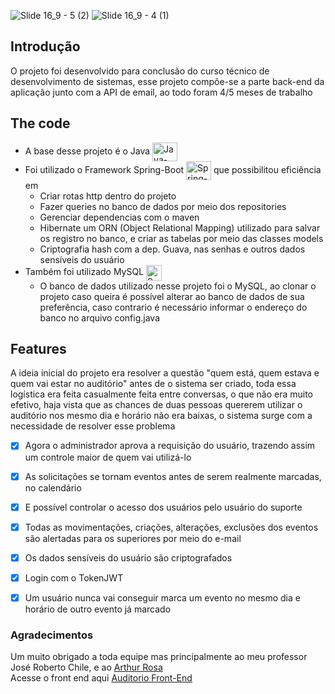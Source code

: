 ![Slide 16_9 - 5 (2)](https://user-images.githubusercontent.com/94193637/211607874-5ba740a2-3db2-4632-be4a-52fdd96b6790.png#gh-light-mode-only)
![Slide 16_9 - 4 (1)](https://user-images.githubusercontent.com/94193637/211607936-ab3c4a1f-c40e-4039-ad3f-d4e8e47c5140.png#gh-dark-mode-only)



## Introdução 
  O projeto foi desenvolvido para conclusão do curso técnico de desenvolvimento de sistemas, esse projeto compõe-se a parte back-end
da aplicação junto com a API de email, ao todo foram 4/5 meses de trabalho


## The code
- A base desse projeto é o Java <img align="center" alt="Java-Logo" height="30" width="40" src="https://cdn.jsdelivr.net/gh/devicons/devicon/icons/java/java-plain-wordmark.svg" title=Java /> 
- Foi utilizado o Framework Spring-Boot <img align="center" alt="Spring-Logo" height="30" width="40" src="https://cdn.jsdelivr.net/gh/devicons/devicon/icons/spring/spring-original-wordmark.svg" title=Spring-Boot /> que possibilitou eficiência em
  - Criar rotas http dentro do projeto
  - Fazer queries no banco de dados por meio dos repositories
  - Gerenciar dependencias com o maven
  - Hibernate um ORN (Object Relational Mapping) utilizado para salvar os registro no banco, e criar as tabelas por meio das classes models
  - Criptografia hash com a dep. Guava, nas senhas e outros dados sensíveis do usuário
- Também foi utilizado MySQL <img align="center" alt="Spring-Logo" height="25" width="25" src="https://cdn.jsdelivr.net/gh/devicons/devicon/icons/mysql/mysql-original.svg" title=MySQL />
  - O banco de dados utilizado nesse projeto foi o MySQL, ao clonar o projeto caso queira é possível alterar ao banco de dados de sua preferência, caso contrario é necessário informar o endereço do banco no arquivo config.java
    
    
## Features
A ideia inicial do projeto era resolver a questão "quem está, quem estava e quem vai estar no auditório" antes de o sistema ser criado, toda essa logística era feita casualmente feita entre conversas, o que não era muito efetivo, haja vista que as chances de duas pessoas quererem utilizar o auditório nos mesmo dia e horário não era baixas, o sistema surge com a necessidade de resolver esse problema

- [x] Agora o administrador aprova a requisição do usuário, trazendo assim um controle maior de quem vai utilizá-lo
- [x] As solicitações se tornam eventos antes de serem realmente marcadas, no calendário
- [x] E possível controlar o acesso dos usuários pelo usuário do suporte
- [x] Todas as movimentações, criações, alterações, exclusões dos eventos são alertadas para os superiores por meio do e-mail
- [x] Os dados sensíveis do usuário são criptografados
- [x] Login com o TokenJWT
- [x] Um usuário nunca vai conseguir marca um evento no mesmo dia e horário de outro evento já marcado

  
  
### Agradecimentos
  Um muito obrigado a toda equipe mas principalmente ao meu professor José Roberto Chile, e ao <a href="https://github.com/Arthur-Rosa">Arthur Rosa</a><br/> 
  Acesse o front end aqui <a href="https://github.com/Arthur-Rosa/FrontEnd-JS">Auditorio Front-End</a>
